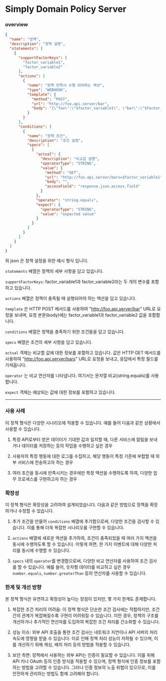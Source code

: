 # Simply Domain Policy Server

### overview

```json
{
  "name": "정책",
  "description": "정책 설명",
  "statements": [
    {
      "supportFactorKeys": [
        "factor_variable1",
        "factor_variable2"
      ],
      "actions": [
        {
          "name": "정책 만족시 수행 되야하는 액션",
          "type": "WEBHOOK",
          "template": {
            "method": "POST",
            "url": "http://foo.api.server/bar",
            "body": "{\"foo\":\"$factor_variable1\", \"bar\":\"$factor_variable2\"}"
          }
        }
      ],
      "conditions": [
        {
          "name": "정책 조건",
          "description": "조건 설명",
          "specs": [
            {
              "actual": {
                "description": "비교값 설명",
                "operatorType": "STRING",
                "value": {
                  "method": "GET",
                  "url": "http://foo.api.server/bars=$factor_variable1",
                  "body": "",
                  "accessField": "response.json.access.field"
                }
              },
              "operator": "string.equals",
              "expect": {
                "operatorType": "STRING",
                "value": "expected value"
              }
            }
          ]
        }
      ]
    }
  ]
}
```

위 json 은 정책 설정을 위한 예시 형식 입니다.
<br>

`statements` 배열은 정책의 세부 사항을 담고 있습니다. 

`supportFactorKeys`: factor_variable1과 factor_variable2라는 두 개의 변수를 포함하고 있습니다.

`actions` 배열은 정책이 충족될 때 실행되어야 하는 액션을 담고 있습니다.

`template` 은 HTTP POST 메서드를 사용하여 "http://foo.api.server/bar" URL로 요청을 보내며,
요청 본문(body)에는 factor_variable1과 factor_variable2 값을 포함합니다.

`conditions` 배열은 정책을 충족하기 위한 조건들을 담고 있습니다.

`specs` 배열은 조건의 세부 사항을 담고 있습니다.

`actual` 객체는 비교할 값에 대한 정보를 포함하고 있습니다. 
값은 HTTP GET 메서드를 사용하여 "http://foo.api.server/bars" URL로 요청을 보내고, 응답에서 특정 필드를 가져옵니다.

`operator` 는 비교 연산자를 나타냅니다. 여기서는 문자열 비교(string.equals)를 사용합니다.

`expect` 객체는 예상되는 값에 대한 정보를 포함하고 있습니다.

---

### 사용 사례
이 정책 형식은 다양한 시나리오에 적용할 수 있습니다. 예를 들어 다음과 같은 상황에서 사용할 수 있습니다.


1. 특정 API로부터 받은 데이터가 기대한 값과 일치할 때, 다른 서비스에 알림을 보내거나 데이터를 저장하는 등의 작업을 수행하고 싶은 경우


2. 사용자의 특정 행동에 대한 로그를 수집하고, 해당 행동이 특정 기준에 부합할 때 외부 서비스에 전송하고자 하는 경우


3. 여러 조건을 동시에 만족시키는 경우에만 특정 액션을 수행하도록 하여, 다양한 업무 프로세스를 구현하고자 하는 경우


### 확장성
이 정책 형식은 확장성을 고려하여 설계되었습니다. 다음과 같은 방법으로 정책을 확장하거나 수정할 수 있습니다.


1. 추가 조건을 만들어 `conditions` 배열에 추가함으로써, 다양한 조건을 검사할 수 있습니다. 이를 통해 더욱 복잡한 시나리오를 구현할 수 있습니다.


2. `actions` 배열에 새로운 액션을 추가하여, 조건이 충족되었을 때 여러 가지 액션을 동시에 수행하도록 할 수 있습니다. 이렇게 하면, 한 가지 이벤트에 대해 다양한 처리를 동시에 수행할 수 있습니다.


3. `specs` 내의 `operator`를 변경함으로써, 다양한 비교 연산자를 사용하여 조건 검사를 할 수 있습니다. 예를 들어, 숫자형 데이터를 비교하고 싶은 경우 `number.equals`, `number.greaterThan` 등의 연산자를 사용할 수 있습니다.


### 한계 및 개선 방향
본 정책 형식은 유연하고 확장성이 높다는 장점이 있지만, 몇 가지 한계도 존재합니다.

1. 복잡한 조건 처리의 어려움: 이 정책 형식은 단순한 조건 검사에는 적합하지만, 조건 간의 관계가 복잡해질수록 구현이 어려워질 수 있습니다. 이런 경우, 정책의 구조를 개선하거나 추가적인 연산자를 도입하여 복잡한 조건 처리를 간소화할 수 있습니다.


2. 성능 이슈: 외부 API 호출을 통한 조건 검사는 네트워크 지연이나 API 서버의 처리 속도에 영향을 받을 수 있습니다. 이로 인해 정책 처리 성능이 저하될 수 있으며, 이를 개선하기 위해 캐싱, 배치 처리 등의 방법을 적용할 수 있습니다.


3. 보안 측면: 정책에서 사용하는 외부 API는 인증이 필요할 수 있습니다. 이를 위해 API 키나 OAuth 등의 인증 방식을 적용할 수 있으며, 정책 형식에 인증 정보를 포함하는 방법을 고려할 수 있습니다. 그러나 인증 정보의 노출 위험이 있으므로, 이를 안전하게 관리하는 방법도 함께 고려해야 합니다.